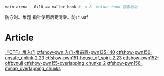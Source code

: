 ```sh
main_arena - 0x10 == malloc_hook #  x &__malooc_hook 查看地址
```

防守时。堆题 指针使用后要清零。防止 uaf

# Article

[『CTF』堆入门](https://mp.weixin.qq.com/s/lClNp8Hgess6z6VwLVyG_A)
[ctfshow-pwn 入门-堆前置-pwn135-140](https://mp.weixin.qq.com/s/ZbEG-3PN79ALVWi7pFJBSg)
[ctfshow-pwn150-unsafe_unlink-2.23](https://mp.weixin.qq.com/s/gBm9-nnRuPe3g-mwkDQTHg)
[ctfshow-pwn151-house_of_spirit-2.23](https://mp.weixin.qq.com/s/oS_T3pWcmEFcPP1rWc1qEA)
[ctfshow-pwn152-offbynull](https://mp.weixin.qq.com/s/njcr1YTz1nF3TtGeT043gA)
[ctfshow-pwn155-overlapping_chunks_2](https://mp.weixin.qq.com/s/jvTX_EjfOeLsDzT4dEp5TA)
[ctfshow-pwn156-mmap_overlapping_chunks](https://mp.weixin.qq.com/s/FZdaCg1gB0cf64AdIQlUjQ)
